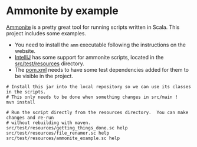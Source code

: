 Ammonite by example
==============================================================================

[Ammonite] is a pretty great tool for running scripts written in Scala.  This project includes some
examples.

* You need to install the `amm` executable following the instructions on the website.
* [IntelliJ](https://www.jetbrains.com/help/idea/work-with-scala-worksheet-and-ammonite.html) has
  some support for ammonite scripts, located in the [src/test/resources](src/test/resources) 
  directory.
* The [pom.xml](pom.xml) needs to have some test dependencies added for them to be visible in the
  project.

```
# Install this jar into the local repository so we can use its classes in the scripts.
# This only needs to be done when something changes in src/main !
mvn install

# Run the script directly from the resources directory.  You can make changes and re-run
# without rebuilding with maven.
src/test/resources/getting_things_done.sc help
src/test/resources/file_renamer.sc help
src/test/resources/ammonite_example.sc help
```

[Ammonite]: https://ammonite.io/